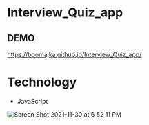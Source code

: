 # Interview_Quiz_app

## DEMO
https://boomajka.github.io/Interview_Quiz_app/

# Technology
- JavaScript

![Screen Shot 2021-11-30 at 6 52 11 PM](https://user-images.githubusercontent.com/80685266/144151779-1aefcb72-e663-44ed-a1e1-01b78f762b5d.png)
